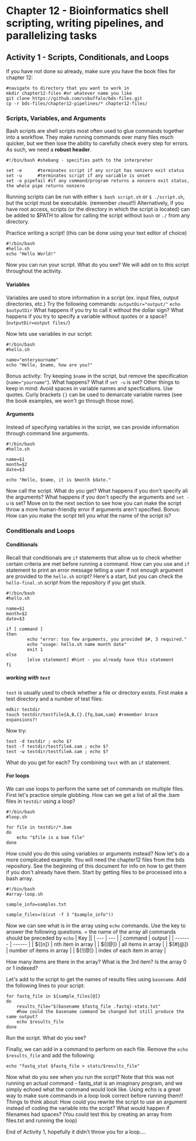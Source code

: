 # Chapter 12 - Bioinformatics shell scripting, writing pipelines, and parallelizing tasks
## Activity 1 - Scripts, Conditionals, and Loops
If you have not done so already, make sure you have the book files for chapter 12:
```
#navigate to directory that you want to work in
mkdir chapter12-files #or whatever name you like
git clone https://github.com/vsbuffalo/bds-files.git
cp -r bds-files/chapter12-pipelines/* chapter12-files/
``` 
### Scripts, Variables, and Arguments
Bash scripts are shell scripts most often used to glue commands together into a workflow.
They make running commands over many files much quicker, but we then lose the ability to carefully check every step for errors. As such, we need a **robust header**.
```
#!/bin/bash	#shebang - specifies path to the interpreter

set -e		#terminates script if any script has nonzero exit status
set -u		#terminates script if any variable is unset
set -o pipefail	#if any command/program returns a nonzero exit status, the whole pipe returns nonzero
```

Running scripts can be run with either `$ bash script.sh` or `$ ./script.sh`, but the script must be executable.
(remember `chmod`!!)
Alternatively, if you have root access, scripts (or the directory in which the script is located) can be added to $PATH to allow for calling the script without `bash` or `./` from any directory.

Practice writing a script! (this can be done using your text editor of choice)
```
#!/bin/bash
#hello.sh
echo "Hello World!"
```
Now you can run your script. What do you see?
We will add on to this script throughout the activity.

#### Variables
Variables are used to store information in a script (ex. input files, output directories, etc.)
Try the following commands:
	`outputDir="output/"`
	`echo $outputDir`
What happens if you try to call it without the dollar sign? What happens if you try to specify a variable without quotes or a space? (`outputDir=output files/`)

Now lets use variables in our script:
```
#!/bin/bash
#hello.sh

name="enteryourname"
echo "Hello, $name, how are you?"
```
Bonus activity: Try keeping `$name` in the script, but remove the specification (`name="yourname"`). What happens? What if `set -u` is set? 
Other things to keep in mind: Avoid spaces in variable names and specfications. Use quotes. Curly brackets `{}` can be used to demarcate variable names (see the book examples, we won't go through those now).

#### Arguments
Instead of specifying variables in the script, we can provide information through command line arguments.
```
#!/bin/bash
#hello.sh

name=$1
month=$2
date=$3

echo "Hello, $name, it is $month $date."

```
Now call the script. What do you get? What happens if you don't specify all the arguments? What happens if you don't specify the arguments and `set -u` is set? Move on to the next section to see how you can make the script throw a more human-friendly error if arguments aren't specified.
Bonus: How can you make the script tell you what the name of the script is?

### Conditionals and Loops
#### Conditionals
Recall that conditionals are `if` statements that allow us to check whether certain criteria are met before running a command.
How can you use and `if` statement to print an error message telling a user if not enough argument are provided to the `hello.sh` script?
Here's a start, but you can check the `hello-final.sh` script from the repository if you get stuck.
```
#!/bin/bash
#hello.sh

name=$1
month=$2
date=$3

if [ command ]
then
        echo "error: too few arguments, you provided $#, 3 required."
        echo "usage: hello.sh name month date"
        exit 1
else
        [else statement] #hint - you already have this statement
fi
```
##### working with `test`
`test` is usually used to check whether a file or directory exists.
First make a test directory and a number of test files:
```
mdkir testdir
touch testdir/testfile{A,B,C}.{fq,bam,sam} #remember brace expansions?!
```
Now try:
```
test -d testdir ; echo $?
test -f testdir/testfileA.sam ; echo $?
test -w testdir/testfileA.sam ; echo $?
```
What do you get for each?
Try combining `test` with an `if` statement.

#### For loops
We can use loops to perform the same set of commands on multiple files.
First let's practice simple globbing.
How can we get a list of all the .bam files in `testdir` using a loop?
```
#!/bin/bash
#loop.sh

for file in testdir/*.bam
do
	echo "$file is a bam file"
done
```
How could you do this using variables or arguments instead?
Now let's do a more complicated example.
You will need the chapter12 files from the bds repository. See the beginning of this document for info on how to get them if you don't already have them.
Start by getting files to be processed into a bash array.
```
#!/bin/bash
#array-loop.sh

sample_info=samples.txt

sample_files=($(cut -f 3 "$sample_info"))

```
Now we can see what is in the array using `echo` commands. 
Use the key to answer the following questions. <array> = the name of the array
all commands should be preceded by `echo`
| Key ||
| --- | --- |
| command | output |
| ------- | ------ |
| ${<array>[n]} | nth item in array |
| ${<array>[@]} | all items in array |
| ${#<array>[@]} | number of items in array |
| ${!<array>[@]} | index of each item in array |

How many items are there in the array?
What is the 3rd item?
Is the array 0 or 1 indexed?

Let's add to the script to get the names of results files using `basename`.
Add the following lines to your script:
```
for fastq_file in ${sample_files[@]}
do
	results_file="$(basename $fastq_file .fastq)-stats.txt" 
	#how could the basename command be changed but still produce the same output?
	echo $results_file
done
```
Run the script. What do you see?

Finally, we can add in a command to perform on each file. Remove the `echo $results_file` and add the following:
```
echo "fastq_stat $fastq_file > stats/$results_file"
```
Now what do you see when you run the script?
Note that this was not running an actual command - fastq_stat is an imaginary program, and we simply echoed what the command would look like.
Using echo is a great way to make sure commands in a loop look correct before running them!!
Things to think about:
How could you rewrite the script to use an argument instead of coding the variable into the script?
What would happen if filenames had spaces? (You could test this by creating an array from files.txt and running the loop)

End of Activity 1, hopefully it didn't throw you for a loop....






